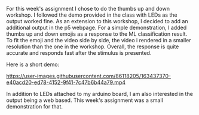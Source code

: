 For this week's assignment I chose to do the thumbs up and down workshop. I followed the demo provided in the class with LEDs as the output worked fine. As an extension to this workshop, I decided to add an additional output in the p5 webpage. For a simple demonstration, I added thumbs up and down emojis as a response to the ML classification result. To fit the emoji and the video side by side, the video i rendered in a smaller resolution than the one in the workshop. Overall, the response is quite accurate and responds fast after the stimulus is presented. 

Here is a short demo:


https://user-images.githubusercontent.com/86118205/163437370-e40acd20-ed78-4152-9f41-7c47b6b44a79.mp4




In addition to LEDs attached to my arduino board, I am also interested in the output being a web based. This week's assignment was a small demonstration for that.

